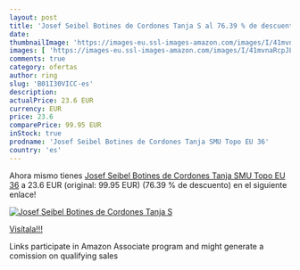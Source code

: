 ```yaml
---
layout: post
title: 'Josef Seibel Botines de Cordones Tanja S al 76.39 % de descuento'
date: 
thumbnailImage: 'https://images-eu.ssl-images-amazon.com/images/I/41mvnaRcpJL._SL200_.jpg'
images: [ 'https://images-eu.ssl-images-amazon.com/images/I/41mvnaRcpJL._SL200_.jpg' ]
comments: true
category: ofertas
author: ring
slug: 'B01I30VICC-es'
description:
actualPrice: 23.6 EUR
currency: EUR
price: 23.6
comparePrice: 99.95 EUR
inStock: true
prodname: 'Josef Seibel Botines de Cordones Tanja SMU Topo EU 36'
country: 'es'
---
```


Ahora mismo tienes [Josef Seibel Botines de Cordones Tanja SMU Topo EU 36](https://www.amazon.es/dp/B01I30VICC/?tag=tolees-21) a 23.6 EUR (original: 99.95 EUR) (76.39 %  de descuento) en el siguiente enlace!

[![Josef Seibel Botines de Cordones Tanja S](https://images-eu.ssl-images-amazon.com/images/I/41mvnaRcpJL._SL200_.jpg)](https://www.amazon.es/dp/B01I30VICC/?tag=tolees-21)

[Visítala!!!](https://www.amazon.es/dp/B01I30VICC/?tag=tolees-21)

Links participate in Amazon Associate program and might generate a comission on qualifying sales
